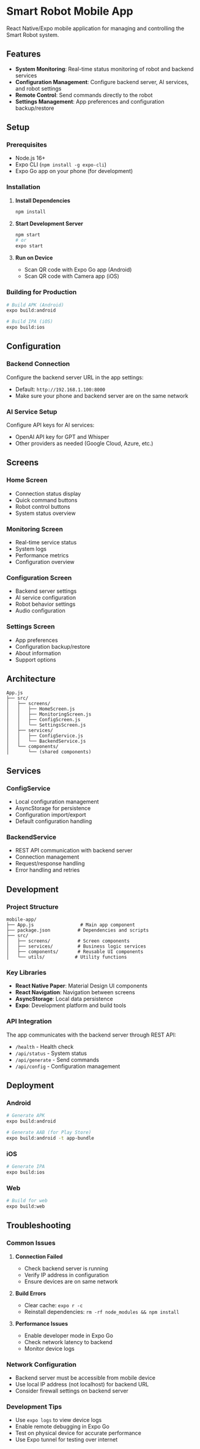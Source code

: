 # Smart Robot Mobile App

React Native/Expo mobile application for managing and controlling the Smart Robot system.

## Features

- **System Monitoring**: Real-time status monitoring of robot and backend services
- **Configuration Management**: Configure backend server, AI services, and robot settings
- **Remote Control**: Send commands directly to the robot
- **Settings Management**: App preferences and configuration backup/restore

## Setup

### Prerequisites
- Node.js 16+ 
- Expo CLI (`npm install -g expo-cli`)
- Expo Go app on your phone (for development)

### Installation

1. **Install Dependencies**
   ```bash
   npm install
   ```

2. **Start Development Server**
   ```bash
   npm start
   # or
   expo start
   ```

3. **Run on Device**
   - Scan QR code with Expo Go app (Android)
   - Scan QR code with Camera app (iOS)

### Building for Production

```bash
# Build APK (Android)
expo build:android

# Build IPA (iOS) 
expo build:ios
```

## Configuration

### Backend Connection
Configure the backend server URL in the app settings:
- Default: `http://192.168.1.100:8000`
- Make sure your phone and backend server are on the same network

### AI Service Setup
Configure API keys for AI services:
- OpenAI API key for GPT and Whisper
- Other providers as needed (Google Cloud, Azure, etc.)

## Screens

### Home Screen
- Connection status display
- Quick command buttons
- Robot control buttons
- System status overview

### Monitoring Screen  
- Real-time service status
- System logs
- Performance metrics
- Configuration overview

### Configuration Screen
- Backend server settings
- AI service configuration
- Robot behavior settings
- Audio configuration

### Settings Screen
- App preferences
- Configuration backup/restore
- About information
- Support options

## Architecture

```
App.js
├── src/
│   ├── screens/
│   │   ├── HomeScreen.js
│   │   ├── MonitoringScreen.js
│   │   ├── ConfigScreen.js
│   │   └── SettingsScreen.js
│   ├── services/
│   │   ├── ConfigService.js
│   │   └── BackendService.js
│   └── components/
│       └── (shared components)
```

## Services

### ConfigService
- Local configuration management
- AsyncStorage for persistence
- Configuration import/export
- Default configuration handling

### BackendService
- REST API communication with backend server
- Connection management
- Request/response handling
- Error handling and retries

## Development

### Project Structure
```
mobile-app/
├── App.js                 # Main app component
├── package.json          # Dependencies and scripts
├── src/
│   ├── screens/          # Screen components
│   ├── services/         # Business logic services
│   ├── components/       # Reusable UI components
│   └── utils/           # Utility functions
```

### Key Libraries
- **React Native Paper**: Material Design UI components
- **React Navigation**: Navigation between screens
- **AsyncStorage**: Local data persistence
- **Expo**: Development platform and build tools

### API Integration
The app communicates with the backend server through REST API:
- `/health` - Health check
- `/api/status` - System status
- `/api/generate` - Send commands
- `/api/config` - Configuration management

## Deployment

### Android
```bash
# Generate APK
expo build:android

# Generate AAB (for Play Store)
expo build:android -t app-bundle
```

### iOS
```bash
# Generate IPA
expo build:ios
```

### Web
```bash
# Build for web
expo build:web
```

## Troubleshooting

### Common Issues

1. **Connection Failed**
   - Check backend server is running
   - Verify IP address in configuration
   - Ensure devices are on same network

2. **Build Errors**
   - Clear cache: `expo r -c`
   - Reinstall dependencies: `rm -rf node_modules && npm install`

3. **Performance Issues**
   - Enable developer mode in Expo Go
   - Check network latency to backend
   - Monitor device logs

### Network Configuration
- Backend server must be accessible from mobile device
- Use local IP address (not localhost) for backend URL
- Consider firewall settings on backend server

### Development Tips
- Use `expo logs` to view device logs
- Enable remote debugging in Expo Go
- Test on physical device for accurate performance
- Use Expo tunnel for testing over internet
